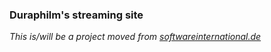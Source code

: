 ### Duraphilm's streaming site

_This is/will be a project moved from [softwareinternational.de](http://softwareinternational.de/duraphilms)_
